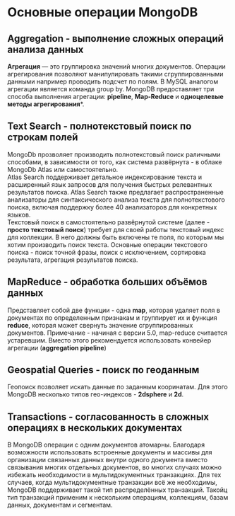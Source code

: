 # Основные операции MongoDB
## Aggregation - выполнение сложных операций анализа данных
**Агрегация** — это группировка значений многих документов. Операции агрегирования позволяют манипулировать такими сгруппированными данными например проводить подсчет по полям. В MySQL аналогом агрегации является команда group by. MongoDB предоставляет три способа выполнения агрегации: **pipeline**, **Map-Reduce** и **одноцелевые методы агрегирования***.
## Text Search - полнотекстовый поиск по строкам полей
MongoDb прозволяет производить полнотекстовый поиск раличными способами, в зависимости от того, как система развёрнута - в облаке MongoDb Atlas или самостоятельно.  
Atlas Search поддерживает детальное индексирование текста и расширенный язык запросов для получения быстрых релевантных результатов поиска. Atlas Search также предлагает распространенные анализаторы для синтаксического анализа текста для полнотекстового поиска, включая поддержку более 40 анализаторов для конкретных языков.  
Текстовый поиск в самостоятельно развёрнутой системе (далее - **просто текстовый поиск**) требует для своей работы текстовый индекс для коллекции. В него должны быть включены те поля, по которым мы хотим производить поиск текста. Основные операции текстового поиска - поиск точной фразы, поиск с исключением, сортировка результата, агрегация результатов поиска. 
## MapReduce - обработка больших объёмов данных
Представляет собой две функции - одна **map**, которая удаляет поля в документах по определенным признакам и группирует их и функция **reduce**, которая может свернуть значение сгруппированных документов.
Примечание - начиная с версии 5.0, map-reduce считается устаревшим. Вместо этого рекомендуется использовать конвейер агрегации (**aggregation pipeline**) 
## Geospatial Queries - поиск по геоданным
Геопоиск позволяет искать данные по заданным кооринатам. Для этого MongoDB несколько типов гео-индексов - **2dsphere** и **2d**.
## Transactions - согласованность в сложных операциях в нескольких документах
В MongoDB операции с одним документов атомарны. Благодаря возможности использовать встроенные документы и массивы для организации связанных данных внутри одного документа вместо связывания многих отдельных документов, во многих случаях можно избежать необходимости в мультидокументных транзакциях. Для тех случаев, когда мультидокументные транзакции всё же необходимы, MongoDB поддерживает такой тип распределённых транзакций. Такойц тип транзакций применим к нескольким операциям, коллекциям, базам данных, документам и сегментам.